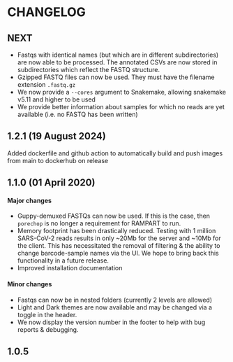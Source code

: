 # CHANGELOG

## __NEXT__

* Fastqs with identical names (but which are in different subdirectories) are now able to be processed.
The annotated CSVs are now stored in subdirectories which reflect the FASTQ structure.
* Gzipped FASTQ files can now be used. They must have the filename extension `.fastq.gz`
* We now provide a `--cores` argument to Snakemake, allowing snakemake v5.11 and higher to be used
* We provide better information about samples for which no reads are yet available (i.e. no FASTQ has been written)

## 1.2.1 (19 August 2024)

Added dockerfile and github action to automatically build and push images from main to dockerhub on release

## 1.1.0 (01 April 2020)

#### Major changes
* Guppy-demuxed FASTQs can now be used. If this is the case, then `porechop` is no longer a
requirement for RAMPART to run.
* Memory footprint has been drastically reduced. Testing with 1 million SARS-CoV-2 reads results
in only ~20Mb for the server and ~10Mb for the client. This has necessitated the removal of filtering
& the ability to change barcode-sample names via the UI. We hope to bring back this functionality
in a future release.
* Improved installation documentation


#### Minor changes
* Fastqs can now be in nested folders (currently 2 levels are allowed)
* Light and Dark themes are now available and may be changed via a toggle in the header.
* We now display the version number in the footer to help with bug reports & debugging.

## 1.0.5


